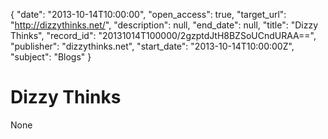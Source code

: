 {
  "date": "2013-10-14T10:00:00", 
  "open_access": true, 
  "target_url": "http://dizzythinks.net/", 
  "description": null, 
  "end_date": null, 
  "title": "Dizzy Thinks", 
  "record_id": "20131014T100000/2gzptdJtH8BZSoUCndURAA==", 
  "publisher": "dizzythinks.net", 
  "start_date": "2013-10-14T10:00:00Z", 
  "subject": "Blogs"
}

# Dizzy Thinks

None